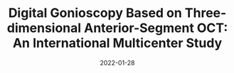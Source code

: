 ---
title: "Digital Gonioscopy Based on Three-dimensional Anterior-Segment OCT: An International Multicenter Study"
collection:  journals
permalink: /publication/Digital
date: 2022-01-28
year: "2022"
venue: "Ophthalmology"
city: 
state: ""
thumbnail: Digital.png
teaser : 
authors: "Fei Li, Yifan Yang, Xu Sun, Zhen Qiu, Shihao Zhang, Tin Aung Tun, Baskaran Mani, Monisha Esther Nongpiur, Sunee Chansangpetch, Kitiya Ratanawongphaibul, Anita Manassakorn, Visanee Tantisevi, Prin Rojanapongpun, Fengbin Lin, Weijing Cheng, Rouxi Zhou, Yuhong Liu, Yu Chen, Jian Xiong, Mingkui Tan, Tin Aung, Yanwu Xu, Daniel S.W. Ting, Xiulan Zhang"
bibtex: Digital.txt
uri: Digital.pdf
arxiv: 
project: 
source:
poster:
data:
---